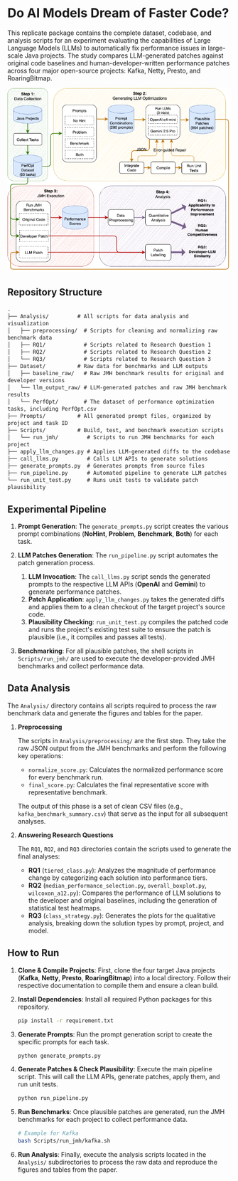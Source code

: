 # Do AI Models Dream of Faster Code?
This replicate package contains the complete dataset, codebase, and analysis scripts for an experiment evaluating the capabilities of Large Language Models (LLMs) to automatically fix performance issues in large-scale Java projects. The study compares LLM-generated patches against original code baselines and human-developer-written performance patches across four major open-source projects: Kafka, Netty, Presto, and RoaringBitmap.

![Figure 1: The overall experimental workflow.](workflow.png)

## Repository Structure

```
.
├── Analysis/         # All scripts for data analysis and visualization
│   ├── preprocessing/  # Scripts for cleaning and normalizing raw benchmark data
│   ├── RQ1/            # Scripts related to Research Question 1
│   ├── RQ2/            # Scripts related to Research Question 2
│   └── RQ3/            # Scripts related to Research Question 3
├── Dataset/          # Raw data for benchmarks and LLM outputs
│   ├── baseline_raw/   # Raw JMH benchmark results for original and developer versions
│   └── llm_output_raw/ # LLM-generated patches and raw JMH benchmark results
│   └── PerfOpt/        # The dataset of performance optimization tasks, including PerfOpt.csv
├── Prompts/          # All generated prompt files, organized by project and task ID
├── Scripts/          # Build, test, and benchmark execution scripts
│   └── run_jmh/         # Scripts to run JMH benchmarks for each project
├── apply_llm_changes.py # Applies LLM-generated diffs to the codebase
├── call_llms.py         # Calls LLM APIs to generate solutions
├── generate_prompts.py  # Generates prompts from source files
├── run_pipeline.py      # Automated pipeline to generate LLM patches
└── run_unit_test.py     # Runs unit tests to validate patch plausibility
```

## Experimental Pipeline

1.  **Prompt Generation**: The `generate_prompts.py` script creates the various prompt combinations (**NoHint**, **Problem**, **Benchmark**, **Both**) for each task.

2.  **LLM Patches Generation**: The `run_pipeline.py` script automates the patch generation process.
    1.  **LLM Invocation**: The `call_llms.py` script sends the generated prompts to the respective LLM APIs (**OpenAI** and **Gemini**) to generate performance patches.
    2.  **Patch Application**: `apply_llm_changes.py` takes the generated diffs and applies them to a clean checkout of the target project's source code.
    3.  **Plausibility Checking**: `run_unit_test.py` compiles the patched code and runs the project's existing test suite to ensure the patch is plausible (i.e., it compiles and passes all tests).

3.  **Benchmarking**: For all plausible patches, the shell scripts in `Scripts/run_jmh/` are used to execute the developer-provided JMH benchmarks and collect performance data.


## Data Analysis

The `Analysis/` directory contains all scripts required to process the raw benchmark data and generate the figures and tables for the paper.

1.  **Preprocessing**

    The scripts in `Analysis/preprocessing/` are the first step. They take the raw JSON output from the JMH benchmarks and perform the following key operations:

    * `normalize_score.py`: Calculates the normalized performance score for every benchmark run.
    * `final_score.py`: Calculates the final representative score with representative benchmark.

    The output of this phase is a set of clean CSV files (e.g., `kafka_benchmark_summary.csv`) that serve as the input for all subsequent analyses.

2.  **Answering Research Questions**

    The `RQ1`, `RQ2`, and `RQ3` directories contain the scripts used to generate the final analyses:

    * **RQ1** (`tiered_class.py`): Analyzes the magnitude of performance change by categorizing each solution into performance tiers.
    * **RQ2** (`median_performance_selection.py`, `overall_boxplot.py`, `wilcoxon_a12.py`): Compares the performance of LLM solutions to the developer and original baselines, including the generation of statistical test heatmaps.
    * **RQ3** (`class_strategy.py`): Generates the plots for the qualitative analysis, breaking down the solution types by prompt, project, and model.


## How to Run

1.  **Clone & Compile Projects**: First, clone the four target Java projects (**Kafka**, **Netty**, **Presto**, **RoaringBitmap**) into a local directory. Follow their respective documentation to compile them and ensure a clean build.

2.  **Install Dependencies**: Install all required Python packages for this repository.
    ```bash
    pip install -r requirement.txt
    ```

3.  **Generate Prompts**: Run the prompt generation script to create the specific prompts for each task.
    ```bash
    python generate_prompts.py
    ```

4.  **Generate Patches & Check Plausibility**: Execute the main pipeline script. This will call the LLM APIs, generate patches, apply them, and run unit tests.
    ```bash
    python run_pipeline.py
    ```

5.  **Run Benchmarks**: Once plausible patches are generated, run the JMH benchmarks for each project to collect performance data.
    ```bash
    # Example for Kafka
    bash Scripts/run_jmh/kafka.sh
    ```

6.  **Run Analysis**: Finally, execute the analysis scripts located in the `Analysis/` subdirectories to process the raw data and reproduce the figures and tables from the paper.
